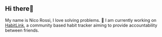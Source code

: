 ## Hi there👋 

My name is Nico Rossi, I love solving problems.
  📌 I am currently working on [HabitLink](https://github.com/rossi2nico/HabitLink), a community based habit tracker aiming to provide accountability between friends.
  
